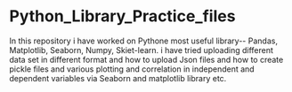 # Python_Library_Practice_files
In this repository i have worked on Pythone most useful library-- Pandas, Matplotlib, Seaborn, Numpy, Skiet-learn.
i have tried uploading different data set in different format and how to upload Json files and how to create pickle files and various plotting and correlation in independent and dependent variables via Seaborn and matplotlib library etc. 
